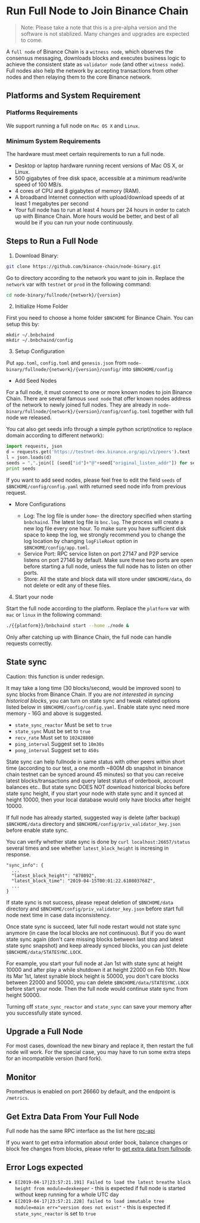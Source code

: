 # Run Full Node to Join Binance Chain

>Note:  Please take a note that this is a pre-alpha version and the software is not stablized. Many changes and upgrades are expected to come.

A `full node` of Binance Chain is a `witness node`, which observes the consensus messaging,
downloads blocks and executes business logic to achieve the consistent state as `validator node` (and other `witness node`).
Full nodes also help the network by accepting transactions from other nodes and then relaying them to the core Binance network.

## Platforms and System Requirement

### Platforms Requirements

We support running a full node on `Mac OS X` and `Linux`.

### Minimum System Requirements
The hardware must meet certain requirements to run a full node.

- Desktop or laptop hardware running recent versions of Mac OS X, or Linux.
- 500 gigabytes of free disk space, accessible at a minimum read/write speed of 100 MB/s.
- 4 cores of CPU and 8 gigabytes of memory (RAM).
- A broadband Internet connection with upload/download speeds of at least 1 megabytes per second
- Your full node has to run at least 4 hours per 24 hours in order to catch up with Binance Chain.
More hours would be better, and best of all would be if you can run your node continuously.

## Steps to Run a Full Node

1. Download Binary:
```bash
git clone https://github.com/binance-chain/node-binary.git
```

Go to directory according to the network you want to join in. Replace the `network` var with `testnet` or `prod` in the following command:
```bash
cd node-binary/fullnode/{network}/{version}
```
2. Initialize Home Folder

First you need to choose a home folder `$BNCHOME` for Binance Chain. You can setup this by:

```
mkdir ~/.bnbchaind
mkdir ~/.bnbchaind/config
```

3. Setup Configuration

Put `app.toml`, `config.toml` and `genesis.json` from `node-binary/fullnode/{network}/{version}/config/` into `$BNCHOME/config`

* Add Seed Nodes

For a full node, it must connect to one or more known nodes to join Binance Chain. There are several famous `seed node` that offer known nodes address of the network to newly joined full nodes. They are already in `node-binary/fullnode/{network}/{version}/config/config.toml` together with full node we released.

You cat also get seeds info through a simple python script(notice to replace domain according to different network):
```python
import requests, json
d = requests.get('https://testnet-dex.binance.org/api/v1/peers').text
l = json.loads(d)
seeds = ",".join([ (seed["id"]+"@"+seed["original_listen_addr"]) for seed in l if "accelerated" not in seed ])
print seeds
```

If you want to add  seed nodes, please feel free to edit the field `seeds` of `$BNCHOME/config/config.yaml` with returned seed node info from previous request.

* More Configurations

    - Log: The log file is under `home`- the directory specified when starting `bnbchaind`. The latest log file is `bnc.log`. The process will create a new log file every one hour. To make sure you have sufficient disk space to keep the log, we strongly recommend you to change the log location by changing `logFileRoot` option in `$BNCHOME/config/app.toml`.
    - Service Port: RPC service listen on port 27147 and P2P service listens on port 27146 by default. Make sure these two ports are open before starting a full node, unless the full node has to listen on other ports.
    - Store: All the state and block data will store under `$BNCHOME/data`, do not delete or edit any of these files.

4. Start your node

Start the full node according to the platform. Replace the `platform` var with `mac` or `linux` in the following command:
```bash
./{{platform}}/bnbchaind start --home ./node &
```

Only after catching up with Binance Chain, the full node can handle requests correctly.

## State sync

Caution: this function is under redesign.

It may take a long time (30 blocks/second, would be improved soon) to sync blocks from Binance Chain. If you are *not interested in syncing historical blocks*, you can turn on state sync and tweak related options listed below in `$BNCHOME/config/config.yaml`. Enable state sync need more memory - 16G and above is suggested.

* `state_sync_reactor` Must be set to `true`
* `state_sync` Must be set to `true`
* `recv_rate` Must set to `102428800`
* `ping_interval` Suggest set to `10m30s`
* `pong_interval` Suggest set to `450s`

State sync can help fullnode in same status with other peers within short time (according to our test, a one month ~800M db snapshot in binance chain testnet can be synced around 45 minutes) so that you can receive latest blocks/transactions and query latest status of orderbook, account balances etc.. But state sync DOES NOT download historical blocks before state sync height, if you start your node with state sync and it synced at height 10000, then your local database would only have blocks after height 10000.

If full node has already started, suggested way is delete (after backup) `$BNCHOME/data` directory and `$BNCHOME/config/priv_validator_key.json` before enable state sync.

You can verify whether state sync is done by `curl localhost:26657/status` several times and see whether `latest_block_height` is incresing in response.

```
"sync_info": {
  ...
  "latest_block_height": "878092",
  "latest_block_time": "2019-04-15T00:01:22.610803768Z",
  ...
}
```

If state sync is not success, please repeat deletion of `$BNCHOME/data` directory and `$BNCHOME/config/priv_validator_key.json` before start full node next time in case data inconsistency.

Once state sync is succeed, later full node restart would not state sync anymore (in case the local blocks are not continuous). But if you do want state sync again (don't care missing blocks between last stop and latest state sync snapshot) and keep already synced blocks, you can just delete `$BNCHOME/data/STATESYNC.LOCK`.

For example, you start your full node at Jan 1st with state sync at height 10000 and after play a while shutdown it at height 22000 on Feb 10th. Now its Mar 1st, latest synable block height is 50000, you don't care blocks between 22000 and 50000, you can delete `$BNCHOME/data/STATESYNC.LOCK` before start your node. Then the full node would continue state sync from height 50000.

Turning off `state_sync_reactor` and `state_sync` can save your memory after you successfully state synced.

## Upgrade a Full Node

For most cases, download the new binary and replace it, then restart the full node will work. For the special case, you may have to run some extra steps for an incompatible version (hard fork).

## Monitor

Prometheus is enabled on port 26660 by default, and the endpoint is `/metrics`.

## Get Extra Data From Your Full Node

Full node has the same RPC interface as the list here [rpc-api](api-reference/node-rpc.md)

If you want to get extra information about order book, balance changes or block fee changes from blocks, please refer to [get extra data from fullnode](get-extra-data-from-fullnode.md).

## Error Logs expected
* `E[2019-04-17|23:57:21.191] Failed to load the latest breathe block height from module=dexkeeper` - this is expected if full node is started without keep running for a whole UTC day
* `E[2019-04-17|23:57:21.228] failed to load immutable tree                module=main err="version does not exist"` - this is expected if `state_sync_reactor` is set to `true`
